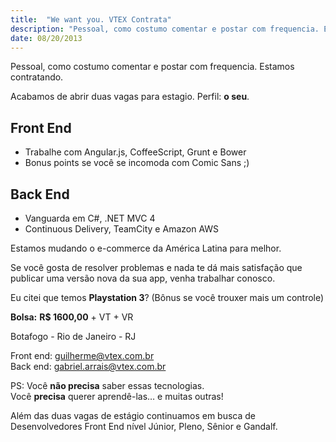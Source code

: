 ```yaml
---
title:  "We want you. VTEX Contrata"
description: "Pessoal, como costumo comentar e postar com frequencia. Estamos contratando."
date: 08/20/2013
---
```


Pessoal, como costumo comentar e postar com frequencia. Estamos contratando.

Acabamos de abrir duas vagas para estagio. Perfil: **o seu**.


## Front End
* Trabalhe com Angular.js, CoffeeScript, Grunt e Bower
* Bonus points se você se incomoda com Comic Sans ;)

## Back End
* Vanguarda em C#, .NET MVC 4
* Continuous Delivery, TeamCity e Amazon AWS


Estamos mudando o   e-commerce da América Latina para melhor.

Se você gosta de resolver problemas e nada te dá mais satisfação que publicar uma versão nova da sua app, venha trabalhar conosco.

Eu citei que temos **Playstation 3**? (Bônus se você trouxer mais um controle)

**Bolsa:**
**R$ 1600,00** + VT + VR

Botafogo - Rio de Janeiro - RJ

Front end: [guilherme@vtex.com.br](mailto:guilherme@vtex.com.br)<br />
Back end: [gabriel.arrais@vtex.com.br](mailto:gabriel.arrais@vtex.com.br)

PS: Você **não precisa** saber essas tecnologias. <br />
Você **precisa** querer aprendê-las… e muitas outras!

Além das duas vagas de estágio continuamos em busca de Desenvolvedores Front End nível Júnior, Pleno, Sênior e Gandalf.
